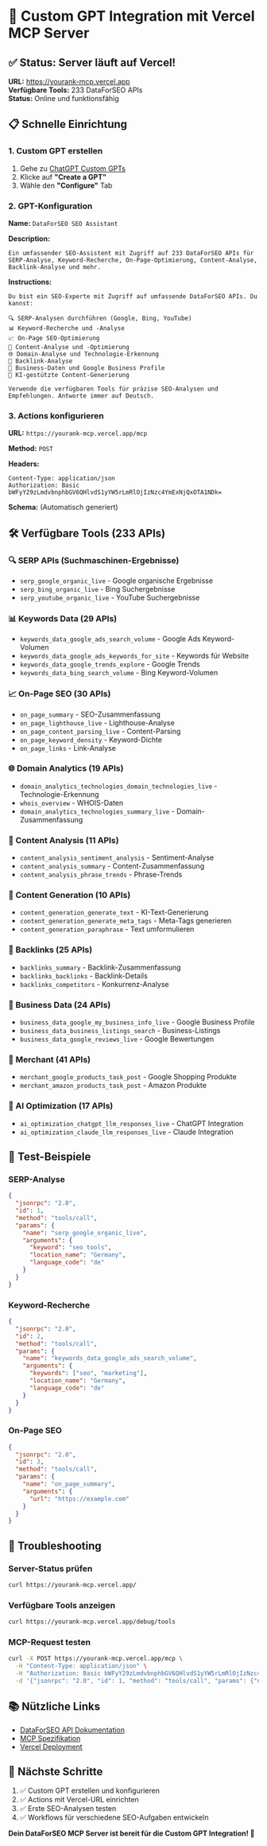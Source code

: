 # 🚀 Custom GPT Integration mit Vercel MCP Server

## ✅ Status: Server läuft auf Vercel!

**URL:** https://yourank-mcp.vercel.app  
**Verfügbare Tools:** 233 DataForSEO APIs  
**Status:** Online und funktionsfähig

## 📋 Schnelle Einrichtung

### 1. Custom GPT erstellen

1. Gehe zu [ChatGPT Custom GPTs](https://chat.openai.com/gpts)
2. Klicke auf **"Create a GPT"**
3. Wähle den **"Configure"** Tab

### 2. GPT-Konfiguration

**Name:** `DataForSEO SEO Assistant`

**Description:**
```
Ein umfassender SEO-Assistent mit Zugriff auf 233 DataForSEO APIs für SERP-Analyse, Keyword-Recherche, On-Page-Optimierung, Content-Analyse, Backlink-Analyse und mehr.
```

**Instructions:**
```
Du bist ein SEO-Experte mit Zugriff auf umfassende DataForSEO APIs. Du kannst:

🔍 SERP-Analysen durchführen (Google, Bing, YouTube)
📊 Keyword-Recherche und -Analyse
📈 On-Page SEO-Optimierung
📝 Content-Analyse und -Optimierung
🌐 Domain-Analyse und Technologie-Erkennung
🔗 Backlink-Analyse
🏢 Business-Daten und Google Business Profile
🤖 KI-gestützte Content-Generierung

Verwende die verfügbaren Tools für präzise SEO-Analysen und Empfehlungen. Antworte immer auf Deutsch.
```

### 3. Actions konfigurieren

**URL:** `https://yourank-mcp.vercel.app/mcp`

**Method:** `POST`

**Headers:**
```
Content-Type: application/json
Authorization: Basic bWFyY29zLmdvbnphbGV6QHlvdS1yYW5rLmRlOjIzNzc4YmExNjQxOTA1NDk=
```

**Schema:** (Automatisch generiert)

## 🛠️ Verfügbare Tools (233 APIs)

### 🔍 SERP APIs (Suchmaschinen-Ergebnisse)
- `serp_google_organic_live` - Google organische Ergebnisse
- `serp_bing_organic_live` - Bing Suchergebnisse  
- `serp_youtube_organic_live` - YouTube Suchergebnisse

### 📊 Keywords Data (29 APIs)
- `keywords_data_google_ads_search_volume` - Google Ads Keyword-Volumen
- `keywords_data_google_ads_keywords_for_site` - Keywords für Website
- `keywords_data_google_trends_explore` - Google Trends
- `keywords_data_bing_search_volume` - Bing Keyword-Volumen

### 📈 On-Page SEO (30 APIs)
- `on_page_summary` - SEO-Zusammenfassung
- `on_page_lighthouse_live` - Lighthouse-Analyse
- `on_page_content_parsing_live` - Content-Parsing
- `on_page_keyword_density` - Keyword-Dichte
- `on_page_links` - Link-Analyse

### 🌐 Domain Analytics (19 APIs)
- `domain_analytics_technologies_domain_technologies_live` - Technologie-Erkennung
- `whois_overview` - WHOIS-Daten
- `domain_analytics_technologies_summary_live` - Domain-Zusammenfassung

### 📝 Content Analysis (11 APIs)
- `content_analysis_sentiment_analysis` - Sentiment-Analyse
- `content_analysis_summary` - Content-Zusammenfassung
- `content_analysis_phrase_trends` - Phrase-Trends

### 🤖 Content Generation (10 APIs)
- `content_generation_generate_text` - KI-Text-Generierung
- `content_generation_generate_meta_tags` - Meta-Tags generieren
- `content_generation_paraphrase` - Text umformulieren

### 🔗 Backlinks (25 APIs)
- `backlinks_summary` - Backlink-Zusammenfassung
- `backlinks_backlinks` - Backlink-Details
- `backlinks_competitors` - Konkurrenz-Analyse

### 🏢 Business Data (24 APIs)
- `business_data_google_my_business_info_live` - Google Business Profile
- `business_data_business_listings_search` - Business-Listings
- `business_data_google_reviews_live` - Google Bewertungen

### 🛒 Merchant (41 APIs)
- `merchant_google_products_task_post` - Google Shopping Produkte
- `merchant_amazon_products_task_post` - Amazon Produkte

### 🤖 AI Optimization (17 APIs)
- `ai_optimization_chatgpt_llm_responses_live` - ChatGPT Integration
- `ai_optimization_claude_llm_responses_live` - Claude Integration

## 🧪 Test-Beispiele

### SERP-Analyse
```json
{
  "jsonrpc": "2.0",
  "id": 1,
  "method": "tools/call",
  "params": {
    "name": "serp_google_organic_live",
    "arguments": {
      "keyword": "seo tools",
      "location_name": "Germany",
      "language_code": "de"
    }
  }
}
```

### Keyword-Recherche
```json
{
  "jsonrpc": "2.0",
  "id": 2,
  "method": "tools/call",
  "params": {
    "name": "keywords_data_google_ads_search_volume",
    "arguments": {
      "keywords": ["seo", "marketing"],
      "location_name": "Germany",
      "language_code": "de"
    }
  }
}
```

### On-Page SEO
```json
{
  "jsonrpc": "2.0",
  "id": 3,
  "method": "tools/call",
  "params": {
    "name": "on_page_summary",
    "arguments": {
      "url": "https://example.com"
    }
  }
}
```

## 🔧 Troubleshooting

### Server-Status prüfen
```bash
curl https://yourank-mcp.vercel.app/
```

### Verfügbare Tools anzeigen
```bash
curl https://yourank-mcp.vercel.app/debug/tools
```

### MCP-Request testen
```bash
curl -X POST https://yourank-mcp.vercel.app/mcp \
  -H "Content-Type: application/json" \
  -H "Authorization: Basic bWFyY29zLmdvbnphbGV6QHlvdS1yYW5rLmRlOjIzNzc4YmExNjQxOTA1NDk=" \
  -d '{"jsonrpc": "2.0", "id": 1, "method": "tools/call", "params": {"name": "serp_google_organic_live", "arguments": {"keyword": "test"}}}'
```

## 📚 Nützliche Links

- [DataForSEO API Dokumentation](https://dataforseo.com/apis)
- [MCP Spezifikation](https://modelcontextprotocol.io/)
- [Vercel Deployment](https://vercel.com)

## 🎯 Nächste Schritte

1. ✅ Custom GPT erstellen und konfigurieren
2. ✅ Actions mit Vercel-URL einrichten
3. ✅ Erste SEO-Analysen testen
4. ✅ Workflows für verschiedene SEO-Aufgaben entwickeln

**Dein DataForSEO MCP Server ist bereit für die Custom GPT Integration! 🚀**
